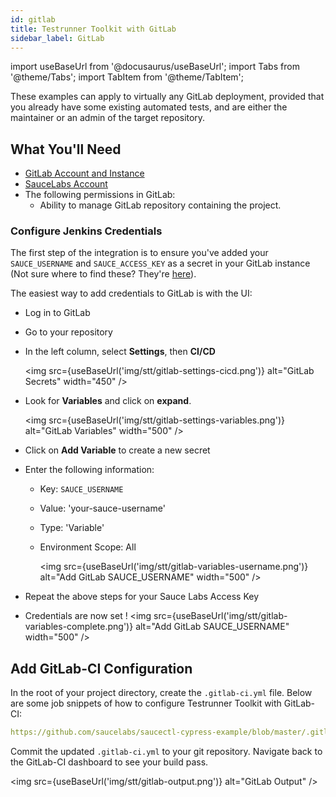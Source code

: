 ```yaml
---
id: gitlab
title: Testrunner Toolkit with GitLab
sidebar_label: GitLab
---
```


import useBaseUrl from '@docusaurus/useBaseUrl';
import Tabs from '@theme/Tabs';
import TabItem from '@theme/TabItem';

These examples can apply to virtually any GitLab deployment, provided that you already have some existing automated tests, and are either the maintainer or an admin of the target repository.


## What You'll Need

* [GitLab Account and Instance](https://about.gitlab.com/)
* [SauceLabs Account](https://saucelabs.com/sign-up)
* The following permissions in GitLab:
    * Ability to manage GitLab repository containing the project.

### Configure Jenkins Credentials

The first step of the integration is to ensure you've added your `SAUCE_USERNAME` and `SAUCE_ACCESS_KEY` as a secret in your GitLab instance (Not sure where to find these? They're [here](https://app.saucelabs.com/user-settings)).

The easiest way to add credentials to GitLab is with the UI:

* Log in to GitLab
* Go to your repository
* In the left column, select __Settings__, then __CI/CD__

    <img src={useBaseUrl('img/stt/gitlab-settings-cicd.png')} alt="GitLab Secrets" width="450" />

* Look for __Variables__ and click on __expand__.

    <img src={useBaseUrl('img/stt/gitlab-settings-variables.png')} alt="GitLab Variables" width="500" />

* Click on __Add Variable__ to create a new secret
* Enter the following information:
  * Key: `SAUCE_USERNAME`
  * Value: 'your-sauce-username'
  * Type: 'Variable'
  * Environment Scope: All

    <img src={useBaseUrl('img/stt/gitlab-variables-username.png')} alt="Add GitLab SAUCE_USERNAME" width="500" />


* Repeat the above steps for your Sauce Labs Access Key
* Credentials are now set !
    <img src={useBaseUrl('img/stt/gitlab-variables-complete.png')} alt="Add GitLab SAUCE_USERNAME" width="500" />


## Add GitLab-CI Configuration

In the root of your project directory, create the `.gitlab-ci.yml` file. Below are some job snippets of how to configure Testrunner Toolkit with GitLab-CI:


```yaml reference
https://github.com/saucelabs/saucectl-cypress-example/blob/master/.gitlab-ci.yml#L1-L34
```

Commit the updated `.gitlab-ci.yml` to your git repository. Navigate back to the GitLab-CI dashboard to see your build pass.

<img src={useBaseUrl('img/stt/gitlab-output.png')} alt="GitLab Output" />